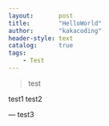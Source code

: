 ```yaml
---
layout:       post
title:        "HelloWorld"
author:       "kakacoding"
header-style: text
catalog:      true
tags:
    - Test
---
```


> test

test1
test2

— test3
